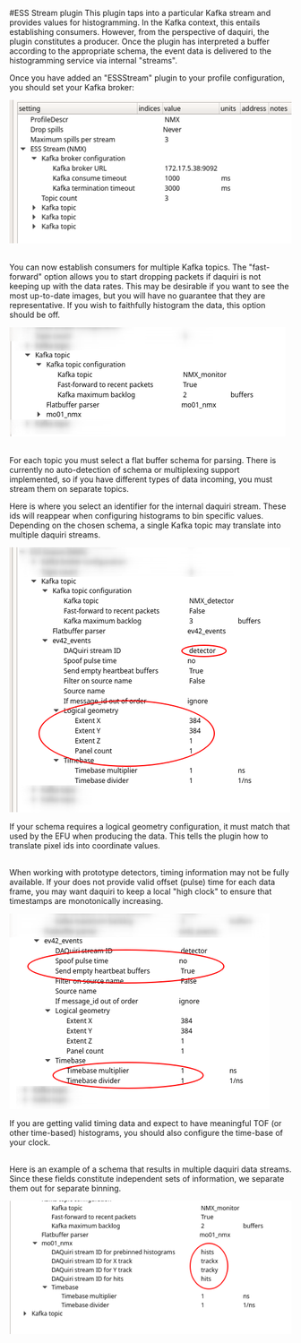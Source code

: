 #ESS Stream plugin
This plugin taps into a particular Kafka stream and provides values for histogramming. 
In the Kafka context, this entails establishing consumers. However, from the perspective of 
daquiri, the plugin constitutes a producer. Once the plugin has interpreted a buffer 
according to the appropriate schema, the event data is delivered to the histogramming 
service via internal "streams".

Once you have added an "ESSStream" plugin to your profile configuration, you should set your
Kafka broker: 


![screenshot](general.png)
<br><br>


You can now establish consumers for multiple Kafka topics. The "fast-forward" option allows
you to start dropping packets if daquiri is not keeping up with the data rates. This may be
desirable if you want to see the most up-to-date images, but you will have no guarantee that
they are representative. If you wish to faithfully histogram the data, this option should
be off.

![screenshot](topic.png)
<br><br>

For each topic you must select a flat buffer schema for parsing. There is currently no
auto-detection of schema or multiplexing support implemented, so if you have different
types of data incoming, you must stream them on separate topics.

Here is where you select an identifier for the internal daquiri stream. These ids will
reappear when configuring histograms to bin specific values. Depending on the chosen schema,
a single Kafka topic may translate into multiple daquiri streams.

![screenshot](stream_geometry.png)

If your schema requires a logical geometry configuration, it must match that used by the EFU
when producing the data. This tells the plugin how to translate pixel ids into coordinate
values. 
<br><br>

When working with prototype detectors, timing information may not be fully available. If your
does not provide valid offset (pulse) time for each data frame, you may want daquiri
to keep a local "high clock" to ensure that timestamps are monotonically increasing.

![screenshot](time_interpretation.png)

If you are getting valid timing data and expect to have meaningful TOF (or other time-based)
histograms, you should also configure the time-base of your clock. 
<br><br>

Here is an example of a schema that results in multiple daquiri data streams. Since these 
fields constitute independent sets of information, we separate them out for separate binning.

![screenshot](more_streams.png)
<br><br>

